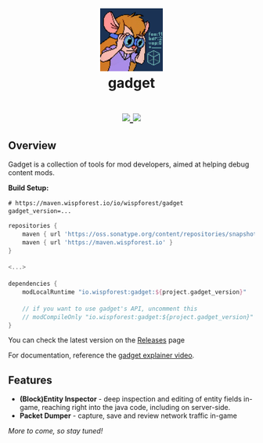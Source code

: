 <h1 align="center">
    <img src="src/main/resources/assets/gadget/icon.png" alt="gadget icon" style="width:128px">
    <br>
    gadget
    <br>
    <br>
    <a href="https://github.com/wisp-forest/gadget/releases">
        <img src="https://img.shields.io/github/v/release/glisco03/gadget?logo=github&style=for-the-badge">
    </a>
    <a href="https://discord.gg/xrwHKktV2d">
        <img src="https://img.shields.io/discord/825828008644313089?label=wisp%20forest&logo=discord&logoColor=white&style=for-the-badge">
    </a>
</h1>
    
## Overview

Gadget is a collection of tools for mod developers, aimed at helping debug content mods.

**Build Setup:**
```properties
# https://maven.wispforest.io/io/wispforest/gadget
gadget_version=...
```

```groovy
repositories {
    maven { url 'https://oss.sonatype.org/content/repositories/snapshots' }
    maven { url 'https://maven.wispforest.io' }
}

<...>

dependencies {
    modLocalRuntime "io.wispforest:gadget:${project.gadget_version}"
    
    // if you want to use gadget's API, uncomment this
    // modCompileOnly "io.wispforest:gadget:${project.gadget_version}"
}
```
You can check the latest version on the [Releases](https://github.com/wisp-forest/gadget/releases) page

For documentation, reference the [gadget explainer video](https://www.youtube.com/watch?v=8Ok5TIvziUQ).

<!--
owo is documented in two main ways:
 - There is rich, detailed JavaDoc throughout the entire codebase
 - There is a wiki with in-depth explanations and tutorials for most of owo's features over at https://docs.wispforest.io/owo/features/
-->

## Features

 - **(Block)Entity Inspector** - deep inspection and editing of entity fields in-game, reaching right into the java code, including on server-side.
 - **Packet Dumper** - capture, save and review network traffic in-game
 
*More to come, so stay tuned!*
